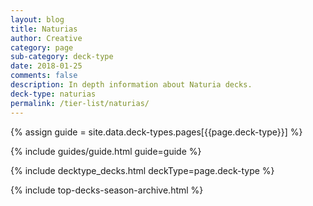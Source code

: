 ```yaml
---
layout: blog
title: Naturias
author: Creative
category: page
sub-category: deck-type
date: 2018-01-25
comments: false
description: In depth information about Naturia decks.
deck-type: naturias
permalink: /tier-list/naturias/
---
```


{% assign guide = site.data.deck-types.pages[{{page.deck-type}}] %}

{% include guides/guide.html guide=guide %}

{% include decktype_decks.html deckType=page.deck-type %}

{% include top-decks-season-archive.html %}